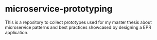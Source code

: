 # microservice-prototyping
This is a repository to collect prototypes used for my master thesis about microservice patterns and best practices showcased by designing a EPR application.
